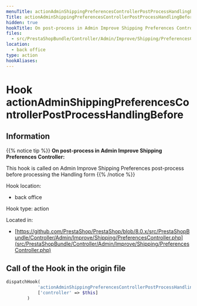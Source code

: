```yaml
---
menuTitle: actionAdminShippingPreferencesControllerPostProcessHandlingBefore
Title: actionAdminShippingPreferencesControllerPostProcessHandlingBefore
hidden: true
hookTitle: On post-process in Admin Improve Shipping Preferences Controller
files:
  - src/PrestaShopBundle/Controller/Admin/Improve/Shipping/PreferencesController.php
location:
  - back office
type: action
hookAliases:
---
```


# Hook actionAdminShippingPreferencesControllerPostProcessHandlingBefore

## Information

{{% notice tip %}}
**On post-process in Admin Improve Shipping Preferences Controller:** 

This hook is called on Admin Improve Shipping Preferences post-process before processing the Handling form
{{% /notice %}}

Hook location:
  - back office

Hook type: action

Located in: 
  - [https://github.com/PrestaShop/PrestaShop/blob/8.0.x/src/PrestaShopBundle/Controller/Admin/Improve/Shipping/PreferencesController.php](src/PrestaShopBundle/Controller/Admin/Improve/Shipping/PreferencesController.php)

## Call of the Hook in the origin file

```php
dispatchHook(
            'actionAdminShippingPreferencesControllerPostProcessHandlingBefore',
            ['controller' => $this]
        )
```